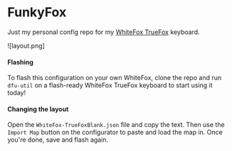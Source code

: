 # FunkyFox

Just my personal config repo for my [WhiteFox TrueFox](https://input.club/whitefox/) keyboard.

![layout.png]

#### Flashing

To flash this configuration on your own WhiteFox, clone the repo and run `dfu-util` on a flash-ready WhiteFox TrueFox keyboard to start using it today!

#### Changing the layout

Open the `WhiteFox-TrueFoxBlank.json` file and copy the text. Then use the `Import Map` button on the configurator to paste and load the map in. Once you're done, save and flash again.